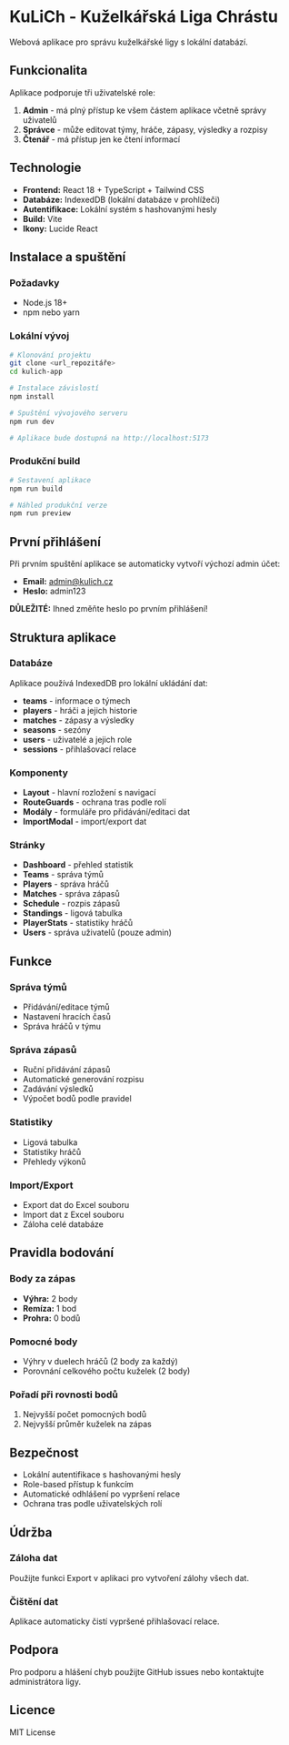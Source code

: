 # KuLiCh - Kuželkářská Liga Chrástu

Webová aplikace pro správu kuželkářské ligy s lokální databází.

## Funkcionalita

Aplikace podporuje tři uživatelské role:

1. **Admin** - má plný přístup ke všem částem aplikace včetně správy uživatelů
2. **Správce** - může editovat týmy, hráče, zápasy, výsledky a rozpisy  
3. **Čtenář** - má přístup jen ke čtení informací

## Technologie

- **Frontend:** React 18 + TypeScript + Tailwind CSS
- **Databáze:** IndexedDB (lokální databáze v prohlížeči)
- **Autentifikace:** Lokální systém s hashovanými hesly
- **Build:** Vite
- **Ikony:** Lucide React

## Instalace a spuštění

### Požadavky

- Node.js 18+
- npm nebo yarn

### Lokální vývoj

```bash
# Klonování projektu
git clone <url_repozitáře>
cd kulich-app

# Instalace závislostí
npm install

# Spuštění vývojového serveru
npm run dev

# Aplikace bude dostupná na http://localhost:5173
```

### Produkční build

```bash
# Sestavení aplikace
npm run build

# Náhled produkční verze
npm run preview
```

## První přihlášení

Při prvním spuštění aplikace se automaticky vytvoří výchozí admin účet:

- **Email:** admin@kulich.cz
- **Heslo:** admin123

**DŮLEŽITÉ:** Ihned změňte heslo po prvním přihlášení!

## Struktura aplikace

### Databáze

Aplikace používá IndexedDB pro lokální ukládání dat:

- **teams** - informace o týmech
- **players** - hráči a jejich historie
- **matches** - zápasy a výsledky
- **seasons** - sezóny
- **users** - uživatelé a jejich role
- **sessions** - přihlašovací relace

### Komponenty

- **Layout** - hlavní rozložení s navigací
- **RouteGuards** - ochrana tras podle rolí
- **Modály** - formuláře pro přidávání/editaci dat
- **ImportModal** - import/export dat

### Stránky

- **Dashboard** - přehled statistik
- **Teams** - správa týmů
- **Players** - správa hráčů
- **Matches** - správa zápasů
- **Schedule** - rozpis zápasů
- **Standings** - ligová tabulka
- **PlayerStats** - statistiky hráčů
- **Users** - správa uživatelů (pouze admin)

## Funkce

### Správa týmů
- Přidávání/editace týmů
- Nastavení hracích časů
- Správa hráčů v týmu

### Správa zápasů
- Ruční přidávání zápasů
- Automatické generování rozpisu
- Zadávání výsledků
- Výpočet bodů podle pravidel

### Statistiky
- Ligová tabulka
- Statistiky hráčů
- Přehledy výkonů

### Import/Export
- Export dat do Excel souboru
- Import dat z Excel souboru
- Záloha celé databáze

## Pravidla bodování

### Body za zápas
- **Výhra:** 2 body
- **Remíza:** 1 bod  
- **Prohra:** 0 bodů

### Pomocné body
- Výhry v duelech hráčů (2 body za každý)
- Porovnání celkového počtu kuželek (2 body)

### Pořadí při rovnosti bodů
1. Nejvyšší počet pomocných bodů
2. Nejvyšší průměr kuželek na zápas

## Bezpečnost

- Lokální autentifikace s hashovanými hesly
- Role-based přístup k funkcím
- Automatické odhlášení po vypršení relace
- Ochrana tras podle uživatelských rolí

## Údržba

### Záloha dat
Použijte funkci Export v aplikaci pro vytvoření zálohy všech dat.

### Čištění dat
Aplikace automaticky čistí vypršené přihlašovací relace.

## Podpora

Pro podporu a hlášení chyb použijte GitHub issues nebo kontaktujte administrátora ligy.

## Licence

MIT License